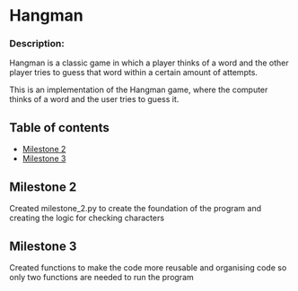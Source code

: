 # Hangman

### Description:

Hangman is a classic game in which a player thinks of a word and the other
player tries to guess that word within a certain amount of attempts.

This is an implementation of the Hangman game, where the computer thinks of
a word and the user tries to guess it. 

## Table of contents
- [Milestone 2](#Milestone-2)
- [Milestone 3](#Milestone-3)


<a id="Milestone-2"></a>
## Milestone 2 

Created milestone_2.py to create the foundation of the program and creating the logic
for checking characters

<a id="Milestone-3"></a>
## Milestone 3

Created functions to make the code more reusable and organising code so only two 
functions are needed to run the program